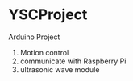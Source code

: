 # YSCProject

Arduino Project
1. Motion control
2. communicate with Raspberry Pi
3. ultrasonic wave module
